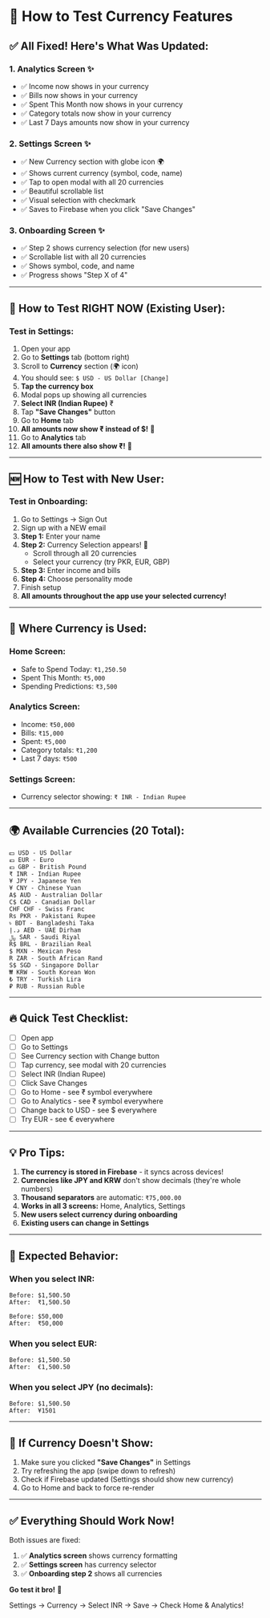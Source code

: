 # 🧪 How to Test Currency Features

## ✅ **All Fixed! Here's What Was Updated:**

### 1. **Analytics Screen** ✨
- ✅ Income now shows in your currency
- ✅ Bills now shows in your currency  
- ✅ Spent This Month now shows in your currency
- ✅ Category totals now show in your currency
- ✅ Last 7 Days amounts now show in your currency

### 2. **Settings Screen** ✨
- ✅ New Currency section with globe icon 🌍
- ✅ Shows current currency (symbol, code, name)
- ✅ Tap to open modal with all 20 currencies
- ✅ Beautiful scrollable list
- ✅ Visual selection with checkmark
- ✅ Saves to Firebase when you click "Save Changes"

### 3. **Onboarding Screen** ✨
- ✅ Step 2 shows currency selection (for new users)
- ✅ Scrollable list with all 20 currencies
- ✅ Shows symbol, code, and name
- ✅ Progress shows "Step X of 4"

---

## 🚀 **How to Test RIGHT NOW (Existing User):**

### **Test in Settings:**
1. Open your app
2. Go to **Settings** tab (bottom right)
3. Scroll to **Currency** section (🌍 icon)
4. You should see: `$ USD - US Dollar [Change]`
5. **Tap the currency box**
6. Modal pops up showing all currencies
7. **Select INR (Indian Rupee)** ₹
8. Tap **"Save Changes"** button
9. Go to **Home** tab
10. **All amounts now show ₹ instead of $!** 🎉
11. Go to **Analytics** tab
12. **All amounts there also show ₹!** 🎉

---

## 🆕 **How to Test with New User:**

### **Test in Onboarding:**
1. Go to Settings → Sign Out
2. Sign up with a NEW email
3. **Step 1:** Enter your name
4. **Step 2:** Currency Selection appears! 💱
   - Scroll through all 20 currencies
   - Select your currency (try PKR, EUR, GBP)
5. **Step 3:** Enter income and bills
6. **Step 4:** Choose personality mode
7. Finish setup
8. **All amounts throughout the app use your selected currency!**

---

## 📱 **Where Currency is Used:**

### **Home Screen:**
- Safe to Spend Today: `₹1,250.50`
- Spent This Month: `₹5,000`
- Spending Predictions: `₹3,500`

### **Analytics Screen:**
- Income: `₹50,000`
- Bills: `₹15,000`
- Spent: `₹5,000`
- Category totals: `₹1,200`
- Last 7 days: `₹500`

### **Settings Screen:**
- Currency selector showing: `₹ INR - Indian Rupee`

---

## 🌍 **Available Currencies (20 Total):**

```
💵 USD - US Dollar
💶 EUR - Euro
💷 GBP - British Pound
₹ INR - Indian Rupee
¥ JPY - Japanese Yen
¥ CNY - Chinese Yuan
A$ AUD - Australian Dollar
C$ CAD - Canadian Dollar
CHF CHF - Swiss Franc
Rs PKR - Pakistani Rupee
৳ BDT - Bangladeshi Taka
د.إ AED - UAE Dirham
﷼ SAR - Saudi Riyal
R$ BRL - Brazilian Real
$ MXN - Mexican Peso
R ZAR - South African Rand
S$ SGD - Singapore Dollar
₩ KRW - South Korean Won
₺ TRY - Turkish Lira
₽ RUB - Russian Ruble
```

---

## 🔥 **Quick Test Checklist:**

- [ ] Open app
- [ ] Go to Settings
- [ ] See Currency section with Change button
- [ ] Tap currency, see modal with 20 currencies
- [ ] Select INR (Indian Rupee)
- [ ] Click Save Changes
- [ ] Go to Home - see ₹ symbol everywhere
- [ ] Go to Analytics - see ₹ symbol everywhere
- [ ] Change back to USD - see $ everywhere
- [ ] Try EUR - see € everywhere

---

## 💡 **Pro Tips:**

1. **The currency is stored in Firebase** - it syncs across devices!
2. **Currencies like JPY and KRW** don't show decimals (they're whole numbers)
3. **Thousand separators** are automatic: `₹75,000.00`
4. **Works in all 3 screens:** Home, Analytics, Settings
5. **New users select currency during onboarding**
6. **Existing users can change in Settings**

---

## 🎯 **Expected Behavior:**

### **When you select INR:**
```
Before: $1,500.50
After:  ₹1,500.50

Before: $50,000
After:  ₹50,000
```

### **When you select EUR:**
```
Before: $1,500.50
After:  €1,500.50
```

### **When you select JPY (no decimals):**
```
Before: $1,500.50
After:  ¥1501
```

---

## 🐛 **If Currency Doesn't Show:**

1. Make sure you clicked **"Save Changes"** in Settings
2. Try refreshing the app (swipe down to refresh)
3. Check if Firebase updated (Settings should show new currency)
4. Go to Home and back to force re-render

---

## ✅ **Everything Should Work Now!**

Both issues are fixed:
1. ✅ **Analytics screen** shows currency formatting
2. ✅ **Settings screen** has currency selector
3. ✅ **Onboarding step 2** shows all currencies

**Go test it bro!** 🚀

Settings → Currency → Select INR → Save → Check Home & Analytics!


